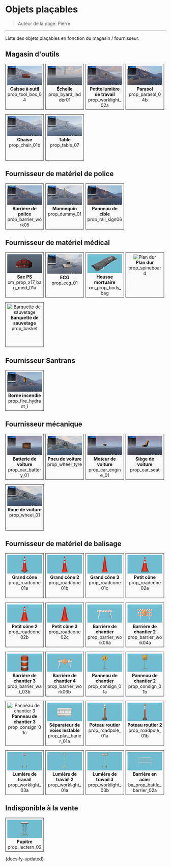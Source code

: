 <style type="text/css">
	.models {
		display: grid;
        grid-template-columns: repeat(auto-fill, calc((100% - 4%) / 4));
        grid-auto-rows: 1fr;
        grid-gap: 1em 1%;
	}

	.model {
		padding: 5px;
		border: 1px solid #333;
		background-color: #fafafa;
        position: relative;
        text-align: center;
	}

	.model span {
		display: block;
		word-wrap: break-word;
	}
</style>

<!-- https://via.placeholder.com/1280x723 -->

# Objets plaçables

> Auteur de la page: Pierre.

---

Liste des objets plaçables en fonction du magasin / fournisseur.

## Magasin d'outils

<div class="models">
	<div class="model">
        <img src="_media/placeableprops/tools/prop_tool_box_04.jpg" loading="lazy" alt="Caisse à outil">
        <span><strong>Caisse à outil</strong></span>
        <span>prop_tool_box_04</span>
    </div>
    <div class="model">
        <img src="_media/placeableprops/tools/prop_byard_ladder01.jpg" loading="lazy" alt="Échelle">
        <span><strong>Échelle</strong></span>
        <span>prop_byard_ladder01</span>
    </div>
    <div class="model">
        <img src="_media/placeableprops/tools/prop_worklight_02a.jpg" loading="lazy" alt="Petite lumière de travail">
        <span><strong>Petite lumière de travail</strong></span>
        <span>prop_worklight_02a</span>
    </div>
    <div class="model">
        <img src="_media/placeableprops/tools/prop_parasol_04b.jpg" loading="lazy" alt="Parasol">
        <span><strong>Parasol</strong></span>
        <span>prop_parasol_04b</span>
    </div>
    <div class="model">
        <img src="_media/placeableprops/tools/prop_chair_01b.jpg" loading="lazy" alt="Chaise">
        <span><strong>Chaise</strong></span>
        <span>prop_chair_01b</span>
    </div>
    <div class="model">
        <img src="_media/placeableprops/tools/prop_table_07.jpg" loading="lazy" alt="Table">
        <span><strong>Table</strong></span>
        <span>prop_table_07</span>
    </div>
</div>

## Fournisseur de matériel de police

<div class="models">
	<div class="model">
        <img src="_media/placeableprops/police/prop_barrier_work05.jpg" loading="lazy" alt="Barrière de police">
        <span><strong>Barrière de police</strong></span>
        <span>prop_barrier_work05</span>
    </div>
    <div class="model">
        <img src="_media/placeableprops/police/prop_dummy_01.jpg" loading="lazy" alt="Mannequin">
        <span><strong>Mannequin</strong></span>
        <span>prop_dummy_01</span>
    </div>
    <div class="model">
        <img src="_media/placeableprops/police/prop_rail_sign06.jpg" loading="lazy" alt="Panneau de cible">
        <span><strong>Panneau de cible</strong></span>
        <span>prop_rail_sign06</span>
    </div>
</div>

## Fournisseur de matériel médical

<div class="models">
	<div class="model">
        <img src="_media/placeableprops/medic/xm_prop_x17_bag_med_01a.png" loading="lazy" alt="Sac PS">
        <span><strong>Sac PS</strong></span>
        <span>xm_prop_x17_bag_med_01a</span>
    </div>
    <div class="model">
        <img src="_media/placeableprops/medic/prop_ecg_01.jpg" loading="lazy" alt="ECG">
        <span><strong>ECG</strong></span>
        <span>prop_ecg_01</span>
    </div>
    <div class="model">
        <img src="_media/placeableprops/medic/xm_prop_body_bag.png" loading="lazy" alt="Housse mortuaire">
        <span><strong>Housse mortuaire</strong></span>
        <span>xm_prop_body_bag</span>
    </div>
    <div class="model">
        <img src="https://via.placeholder.com/1280x723" loading="lazy" alt="Plan dur">
        <span><strong>Plan dur</strong></span>
        <span>prop_spineboard</span>
    </div>
    <div class="model">
        <img src="https://via.placeholder.com/1280x723" loading="lazy" alt="Barquette de sauvetage">
        <span><strong>Barquette de sauvetage</strong></span>
        <span>prop_basket</span>
    </div>
</div>

## Fournisseur Santrans

<div class="models">
	<div class="model">
        <img src="_media/placeableprops/santrans/prop_fire_hydrant_1.jpg" loading="lazy" alt="Borne incendie">
        <span><strong>Borne incendie</strong></span>
        <span>prop_fire_hydrant_1</span>
    </div>
</div>

## Fournisseur mécanique

<div class="models">
	<div class="model">
        <img src="_media/placeableprops/mechanic/prop_car_battery_01.jpg" loading="lazy" alt="Batterie de voiture">
        <span><strong>Batterie de voiture</strong></span>
        <span>prop_car_battery_01</span>
    </div>
    <div class="model">
        <img src="_media/placeableprops/mechanic/prop_wheel_tyre.jpg" loading="lazy" alt="Pneu de voiture">
        <span><strong>Pneu de voiture</strong></span>
        <span>prop_wheel_tyre</span>
    </div>
    <div class="model">
        <img src="_media/placeableprops/mechanic/prop_car_engine_01.jpg" loading="lazy" alt="Moteur de voiture">
        <span><strong>Moteur de voiture</strong></span>
        <span>prop_car_engine_01</span>
    </div>
    <div class="model">
        <img src="_media/placeableprops/mechanic/prop_car_seat.jpg" loading="lazy" alt="Siège de voiture">
        <span><strong>Siège de voiture</strong></span>
        <span>prop_car_seat</span>
    </div>
    <div class="model">
        <img src="_media/placeableprops/mechanic/prop_wheel_01.jpg" loading="lazy" alt="Roue de voiture">
        <span><strong>Roue de voiture</strong></span>
        <span>prop_wheel_01</span>
    </div>
</div>

## Fournisseur de matériel de balisage

<div class="models">
	<div class="model">
        <img src="_media/placeableprops/marking/prop_roadcone01a.png" loading="lazy" alt="Grand cône">
        <span><strong>Grand cône</strong></span>
        <span>prop_roadcone01a</span>
    </div>
    <div class="model">
        <img src="_media/placeableprops/marking/prop_roadcone01b.png" loading="lazy" alt="Grand cône 2">
        <span><strong>Grand cône 2</strong></span>
        <span>prop_roadcone01b</span>
    </div>
    <div class="model">
        <img src="_media/placeableprops/marking/prop_roadcone01c.png" loading="lazy" alt="Grand cône 3">
        <span><strong>Grand cône 3</strong></span>
        <span>prop_roadcone01c</span>
    </div>
    <div class="model">
        <img src="_media/placeableprops/marking/prop_roadcone02a.png" loading="lazy" alt="Petit cône">
        <span><strong>Petit cône</strong></span>
        <span>prop_roadcone02a</span>
    </div>
    <div class="model">
        <img src="_media/placeableprops/marking/prop_roadcone02b.png" loading="lazy" alt="Petit cône 2">
        <span><strong>Petit cône 2</strong></span>
        <span>prop_roadcone02b</span>
    </div>
    <div class="model">
        <img src="_media/placeableprops/marking/prop_roadcone02c.png" loading="lazy" alt="Petit cône 3">
        <span><strong>Petit cône 3</strong></span>
        <span>prop_roadcone02c</span>
    </div>
    <div class="model">
        <img src="_media/placeableprops/marking/prop_barrier_work06a.png" loading="lazy" alt="Barrière de chantier">
        <span><strong>Barrière de chantier</strong></span>
        <span>prop_barrier_work06a</span>
    </div>
    <div class="model">
        <img src="_media/placeableprops/marking/prop_barrier_work04a.png" loading="lazy" alt="Barrière de chantier 2">
        <span><strong>Barrière de chantier 2</strong></span>
        <span>prop_barrier_work04a</span>
    </div>
    <div class="model">
        <img src="_media/placeableprops/marking/prop_barrier_wat_03b.png" loading="lazy" alt="Barrière de chantier 3">
        <span><strong>Barrière de chantier 3</strong></span>
        <span>prop_barrier_wat_03b</span>
    </div>
    <div class="model">
        <img src="_media/placeableprops/marking/prop_barrier_work06b.png" loading="lazy" alt="Barrière de chantier 4">
        <span><strong>Barrière de chantier 4</strong></span>
        <span>prop_barrier_work06b</span>
    </div>
    <div class="model">
        <img src="_media/placeableprops/marking/prop_consign_01a.png" loading="lazy" alt="Panneau de chantier">
        <span><strong>Panneau de chantier</strong></span>
        <span>prop_consign_01a</span>
    </div>
    <div class="model">
        <img src="_media/placeableprops/marking/prop_consign_01b.png" loading="lazy" alt="Panneau de chantier 2">
        <span><strong>Panneau de chantier 2</strong></span>
        <span>prop_consign_01b</span>
    </div>
    <div class="model">
        <img src="https://via.placeholder.com/1845x972" loading="lazy" alt="Panneau de chantier 3">
        <span><strong>Panneau de chantier 3</strong></span>
        <span>prop_consign_01c</span>
    </div>
    <div class="model">
        <img src="_media/placeableprops/marking/prop_plas_barier_01a.png" loading="lazy" alt="Séparateur de voies lestable">
        <span><strong>Séparateur de voies lestable</strong></span>
        <span>prop_plas_barier_01a</span>
    </div>
    <div class="model">
        <img src="_media/placeableprops/marking/prop_roadpole_01a.png" loading="lazy" alt="Poteau routier">
        <span><strong>Poteau routier</strong></span>
        <span>prop_roadpole_01a</span>
    </div>
    <div class="model">
        <img src="_media/placeableprops/marking/prop_roadpole_01b.png" loading="lazy" alt="Poteau routier 2">
        <span><strong>Poteau routier 2</strong></span>
        <span>prop_roadpole_01b</span>
    </div>
    <div class="model">
        <img src="_media/placeableprops/marking/prop_worklight_03a.png" loading="lazy" alt="Lumière de travail">
        <span><strong>Lumière de travail</strong></span>
        <span>prop_worklight_03a</span>
    </div>
    <div class="model">
        <img src="_media/placeableprops/marking/prop_worklight_01a.png" loading="lazy" alt="Lumière de travail 2">
        <span><strong>Lumière de travail 2</strong></span>
        <span>prop_worklight_01a</span>
    </div>
    <div class="model">
        <img src="_media/placeableprops/marking/prop_worklight_03b.png" loading="lazy" alt="Lumière de travail 3">
        <span><strong>Lumière de travail 3</strong></span>
        <span>prop_worklight_03b</span>
    </div>
    <div class="model">
        <img src="_media/placeableprops/marking/ba_prop_battle_barrier_02a.png" loading="lazy" alt="Barrière en acier">
        <span><strong>Barrière en acier</strong></span>
        <span>ba_prop_battle_barrier_02a</span>
    </div>
</div>

## Indisponible à la vente

<div class="models">
	<div class="model">
        <img src="_media/placeableprops/prop_lectern_02.png" loading="lazy" alt="Pupitre">
        <span><strong>Pupitre</strong></span>
        <span>prop_lectern_02</span>
    </div>
</div>

{docsify-updated}